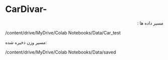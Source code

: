 # CarDivar-
<p dir='rtl'>
مسیر داده ها :
  
/content/drive/MyDrive/Colab Notebooks/Data/Car_test

مسیر وزن ذخیره شده:

/content/drive/MyDrive/Colab Notebooks/Data/saved

</p>
